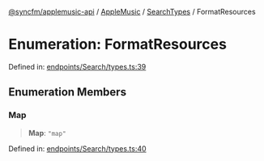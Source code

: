 [@syncfm/applemusic-api](../../../../../../globals.md) / [AppleMusic](../../../index.md) / [SearchTypes](../index.md) / FormatResources

# Enumeration: FormatResources

Defined in: [endpoints/Search/types.ts:39](https://github.com/sync-fm/applemusic-api/blob/9471caba6a6b5bc92263ffc6e5d9c04672ec1f7f/src/endpoints/Search/types.ts#L39)

## Enumeration Members

### Map

> **Map**: `"map"`

Defined in: [endpoints/Search/types.ts:40](https://github.com/sync-fm/applemusic-api/blob/9471caba6a6b5bc92263ffc6e5d9c04672ec1f7f/src/endpoints/Search/types.ts#L40)
